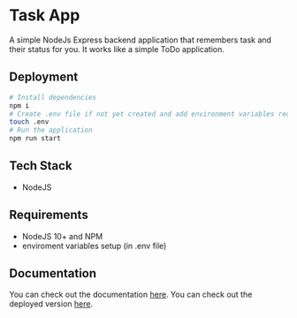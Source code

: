 # Task App

A simple NodeJs Express backend application that remembers task and their status for you.
It works like a simple ToDo application.

## Deployment

```bash
# Install dependencies
npm i
# Create .env file if not yet created and add environment variables required in /src/config.js
touch .env
# Run the application
npm run start
```

## Tech Stack

- NodeJS

## Requirements

- NodeJS 10+ and NPM
- enviroment variables setup (in .env file)

## Documentation

You can check out the documentation [here](./docs/TaskAPIDoc.md).
You can check out the deployed version [here](https://documenter.getpostman.com/view/8553846/TVt18jZN).

